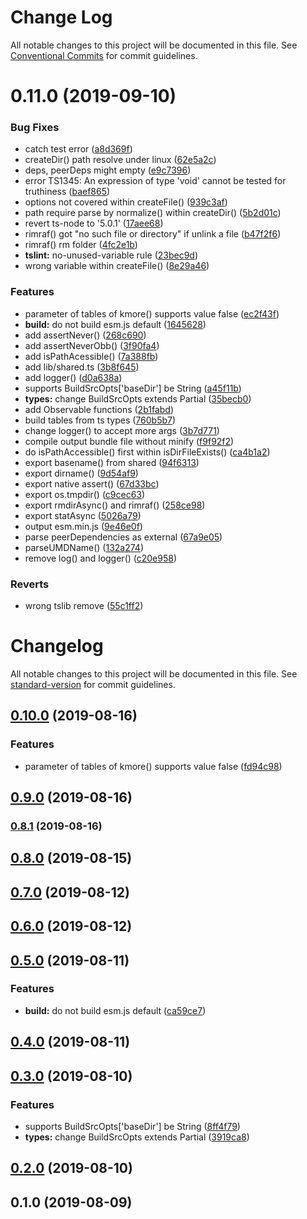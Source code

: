 # Change Log

All notable changes to this project will be documented in this file.
See [Conventional Commits](https://conventionalcommits.org) for commit guidelines.

# 0.11.0 (2019-09-10)


### Bug Fixes

* catch test error ([a8d369f](https://github.com/waitingsong/kmore/commit/a8d369f))
* createDir() path resolve under linux ([62e5a2c](https://github.com/waitingsong/kmore/commit/62e5a2c))
* deps, peerDeps might empty ([e9c7396](https://github.com/waitingsong/kmore/commit/e9c7396))
* error TS1345: An expression of type 'void' cannot be tested for truthiness ([baef865](https://github.com/waitingsong/kmore/commit/baef865))
* options not covered within createFile() ([939c3af](https://github.com/waitingsong/kmore/commit/939c3af))
* path require parse by normalize() within createDir() ([5b2d01c](https://github.com/waitingsong/kmore/commit/5b2d01c))
* revert ts-node to '5.0.1' ([17aee68](https://github.com/waitingsong/kmore/commit/17aee68))
* rimraf() got "no such file or directory" if unlink a file ([b47f2f6](https://github.com/waitingsong/kmore/commit/b47f2f6))
* rimraf() rm folder ([4fc2e1b](https://github.com/waitingsong/kmore/commit/4fc2e1b))
* **tslint:** no-unused-variable rule ([23bec9d](https://github.com/waitingsong/kmore/commit/23bec9d))
* wrong variable within createFile() ([8e29a46](https://github.com/waitingsong/kmore/commit/8e29a46))


### Features

* parameter of tables of kmore() supports value false ([ec2f43f](https://github.com/waitingsong/kmore/commit/ec2f43f))
* **build:** do not build esm.js default ([1645628](https://github.com/waitingsong/kmore/commit/1645628))
* add assertNever() ([268c690](https://github.com/waitingsong/kmore/commit/268c690))
* add assertNeverObb() ([3f90fa4](https://github.com/waitingsong/kmore/commit/3f90fa4))
* add isPathAcessible() ([7a388fb](https://github.com/waitingsong/kmore/commit/7a388fb))
* add lib/shared.ts ([3b8f645](https://github.com/waitingsong/kmore/commit/3b8f645))
* add logger() ([d0a638a](https://github.com/waitingsong/kmore/commit/d0a638a))
* supports BuildSrcOpts['baseDir'] be String ([a45f11b](https://github.com/waitingsong/kmore/commit/a45f11b))
* **types:** change BuildSrcOpts extends Partial<Options> ([35becb0](https://github.com/waitingsong/kmore/commit/35becb0))
* add Observable functions ([2b1fabd](https://github.com/waitingsong/kmore/commit/2b1fabd))
* build tables from ts types ([760b5b7](https://github.com/waitingsong/kmore/commit/760b5b7))
* change logger() to accept more args ([3b7d771](https://github.com/waitingsong/kmore/commit/3b7d771))
* compile output bundle file without minify ([f9f92f2](https://github.com/waitingsong/kmore/commit/f9f92f2))
* do isPathAccessible() first within isDirFileExists() ([ca4b1a2](https://github.com/waitingsong/kmore/commit/ca4b1a2))
* export basename() from shared ([94f6313](https://github.com/waitingsong/kmore/commit/94f6313))
* export dirname() ([9d54af9](https://github.com/waitingsong/kmore/commit/9d54af9))
* export native assert() ([67d33bc](https://github.com/waitingsong/kmore/commit/67d33bc))
* export os.tmpdir() ([c9cec63](https://github.com/waitingsong/kmore/commit/c9cec63))
* export rmdirAsync() and rimraf() ([258ce98](https://github.com/waitingsong/kmore/commit/258ce98))
* export statAsync ([5026a79](https://github.com/waitingsong/kmore/commit/5026a79))
* output esm.min.js ([9e46e0f](https://github.com/waitingsong/kmore/commit/9e46e0f))
* parse peerDependencies as external ([67a9e05](https://github.com/waitingsong/kmore/commit/67a9e05))
* parseUMDName() ([132a274](https://github.com/waitingsong/kmore/commit/132a274))
* remove log() and logger() ([c20e958](https://github.com/waitingsong/kmore/commit/c20e958))


### Reverts

* wrong tslib remove ([55c1ff2](https://github.com/waitingsong/kmore/commit/55c1ff2))





# Changelog

All notable changes to this project will be documented in this file. See [standard-version](https://github.com/conventional-changelog/standard-version) for commit guidelines.

## [0.10.0](https://github.com/waitingsong/kmore/compare/v0.9.0...v0.10.0) (2019-08-16)


### Features

* parameter of tables of kmore() supports value false ([fd94c98](https://github.com/waitingsong/kmore/commit/fd94c98))

## [0.9.0](https://github.com/waitingsong/kmore/compare/v0.8.1...v0.9.0) (2019-08-16)

### [0.8.1](https://github.com/waitingsong/kmore/compare/v0.8.0...v0.8.1) (2019-08-16)

## [0.8.0](https://github.com/waitingsong/kmore/compare/v0.7.0...v0.8.0) (2019-08-15)

## [0.7.0](https://github.com/waitingsong/kmore/compare/v0.6.0...v0.7.0) (2019-08-12)

## [0.6.0](https://github.com/waitingsong/kmore/compare/v0.5.0...v0.6.0) (2019-08-12)

## [0.5.0](https://github.com/waitingsong/kmore/compare/v0.4.0...v0.5.0) (2019-08-11)


### Features

* **build:** do not build esm.js default ([ca59ce7](https://github.com/waitingsong/kmore/commit/ca59ce7))

## [0.4.0](https://github.com/waitingsong/kmore/compare/v0.3.0...v0.4.0) (2019-08-11)

## [0.3.0](https://github.com/waitingsong/kmore/compare/v0.2.0...v0.3.0) (2019-08-10)


### Features

* supports BuildSrcOpts['baseDir'] be String ([8ff4f79](https://github.com/waitingsong/kmore/commit/8ff4f79))
* **types:** change BuildSrcOpts extends Partial<Options> ([3919ca8](https://github.com/waitingsong/kmore/commit/3919ca8))

## [0.2.0](https://github.com/waitingsong/kmore/compare/v0.1.0...v0.2.0) (2019-08-10)

## 0.1.0 (2019-08-09)
